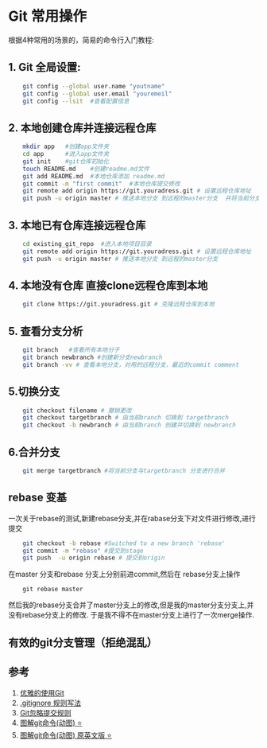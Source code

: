 Git 常用操作
===============
根据4种常用的场景的，简易的命令行入门教程:
## 1. Git 全局设置:
```bash
    git config --global user.name "youtname"
    git config --global user.email "youremeil"
    git config --lsit  #查看配置信息
```
## 2. 本地创建仓库并连接远程仓库
```bash
    mkdir app   #创建app文件夹
    cd app      #进入app文件夹
    git init    #git仓库初始化
    touch README.md    #创建readme.md文件
    git add README.md  #本地仓库添加 readme.md
    git commit -m "first commit"  #本地仓库提交修改
    git remote add origin https://git.youradress.git # 设置远程仓库地址
    git push -u origin master # 推送本地分支 到远程的master分支  并将当前分支与远程master分支进行绑定 -u
```

## 3. 本地已有仓库连接远程仓库
```bash
    cd existing_git_repo  #进入本地项目目录
    git remote add origin https://git.youradress.git # 设置远程仓库地址
    git push -u origin master # 推送本地分支 到远程的master分支
```

## 4. 本地没有仓库 直接clone远程仓库到本地
```bash
    git clone https://git.youradress.git # 克隆远程仓库到本地
```

## 5. 查看分支分析
```bash
    git branch   #查看所有本地分子
    git branch newbranch #创建新分支newbranch
    git branch -vv # 查看本地分支，对用的远程分支，最近的commit comment
```
## 5.切换分支
```bash
    git checkout filename # 撤销更改
    git checkout targetbranch # 由当前branch 切换到 targetbranch
    git checkout -b newbranch # 由当前branch 创建并切换到 newbranch
```

## 6.合并分支
```bash
    git merge targetbranch #将当前分支与targetbranch 分支进行合并
```

## rebase 变基
一次关于rebase的测试,新建rebase分支,并在rabase分支下对文件进行修改,进行提交
```bash
    git checkout -b rebase #Switched to a new branch 'rebase'
    git commit -m "rebase" #提交到stage
    git push  -u origin rebase # 提交到origin
```
在master 分支和rebase 分支上分别前进commit,然后在 rebase分支上操作
```
    git rebase master
```
然后我的rebase分支合并了master分支上的修改,但是我的master分支分支上,并没有rebase分支上的修改.
于是我不得不在master分支上进行了一次merge操作.


## 有效的git分支管理（拒绝混乱）

## 参考
1. [优雅的使用Git](https://www.zhihu.com/question/20866683/answer/720671116)
2. [.gitignore 规则写法](https://my.oschina.net/longyuan/blog/521098)
3. [Git忽略提交规则](https://www.cnblogs.com/kevingrace/p/5690241.html)
4. [图解git命令(动图) :star:](https://mp.weixin.qq.com/s/d0gxbpMmDfewD3tQfV1ZoQ)
5. [图解git命令(动图) 原英文版 :star:](https://dev.to/lydiahallie/cs-visualized-useful-git-commands-37p1)